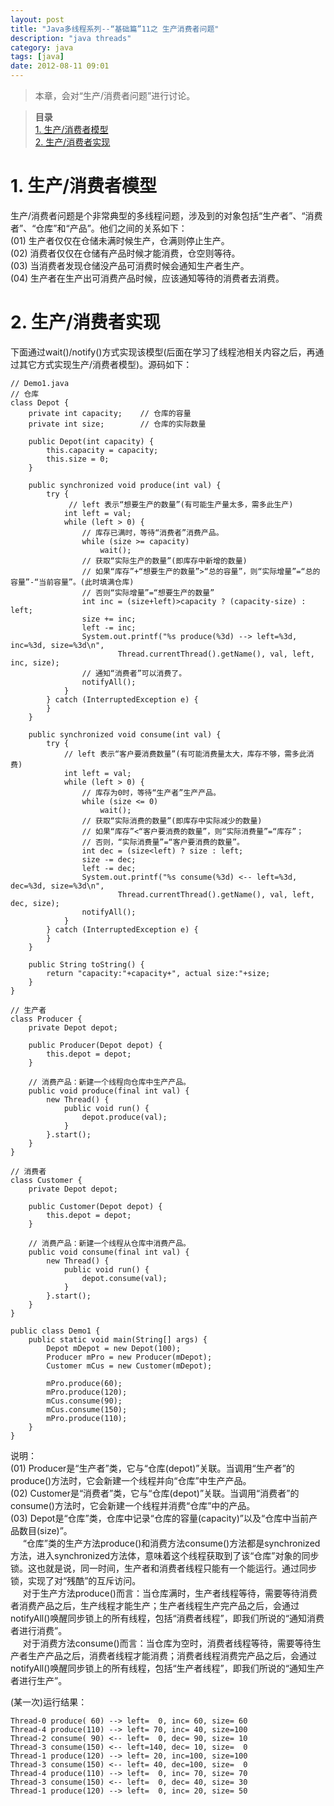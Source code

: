 ```yaml
---
layout: post
title: "Java多线程系列--“基础篇”11之 生产消费者问题"
description: "java threads"
category: java
tags: [java]
date: 2012-08-11 09:01
---
```


 
> 本章，会对“生产/消费者问题”进行讨论。

> **目录**  
[1. 生产/消费者模型](#anchor1)  
[2. 生产/消费者实现](#anchor2)  

 
<a name="anchor1"></a>
# 1. 生产/消费者模型

生产/消费者问题是个非常典型的多线程问题，涉及到的对象包括“生产者”、“消费者”、“仓库”和“产品”。他们之间的关系如下：  
(01) 生产者仅仅在仓储未满时候生产，仓满则停止生产。  
(02) 消费者仅仅在仓储有产品时候才能消费，仓空则等待。  
(03) 当消费者发现仓储没产品可消费时候会通知生产者生产。  
(04) 生产者在生产出可消费产品时候，应该通知等待的消费者去消费。

 
<a name="anchor2"></a>
# 2. 生产/消费者实现

下面通过wait()/notify()方式实现该模型(后面在学习了线程池相关内容之后，再通过其它方式实现生产/消费者模型)。源码如下：

    // Demo1.java
    // 仓库
    class Depot {
        private int capacity;    // 仓库的容量
        private int size;        // 仓库的实际数量

        public Depot(int capacity) {
            this.capacity = capacity;
            this.size = 0;
        }

        public synchronized void produce(int val) {
            try {
                 // left 表示“想要生产的数量”(有可能生产量太多，需多此生产)
                int left = val;
                while (left > 0) {
                    // 库存已满时，等待“消费者”消费产品。
                    while (size >= capacity)
                        wait();
                    // 获取“实际生产的数量”(即库存中新增的数量)
                    // 如果“库存”+“想要生产的数量”>“总的容量”，则“实际增量”=“总的容量”-“当前容量”。(此时填满仓库)
                    // 否则“实际增量”=“想要生产的数量”
                    int inc = (size+left)>capacity ? (capacity-size) : left;
                    size += inc;
                    left -= inc;
                    System.out.printf("%s produce(%3d) --> left=%3d, inc=%3d, size=%3d\n", 
                            Thread.currentThread().getName(), val, left, inc, size);
                    // 通知“消费者”可以消费了。
                    notifyAll();
                }
            } catch (InterruptedException e) {
            }
        } 

        public synchronized void consume(int val) {
            try {
                // left 表示“客户要消费数量”(有可能消费量太大，库存不够，需多此消费)
                int left = val;
                while (left > 0) {
                    // 库存为0时，等待“生产者”生产产品。
                    while (size <= 0)
                        wait();
                    // 获取“实际消费的数量”(即库存中实际减少的数量)
                    // 如果“库存”<“客户要消费的数量”，则“实际消费量”=“库存”；
                    // 否则，“实际消费量”=“客户要消费的数量”。
                    int dec = (size<left) ? size : left;
                    size -= dec;
                    left -= dec;
                    System.out.printf("%s consume(%3d) <-- left=%3d, dec=%3d, size=%3d\n", 
                            Thread.currentThread().getName(), val, left, dec, size);
                    notifyAll();
                }
            } catch (InterruptedException e) {
            }
        }

        public String toString() {
            return "capacity:"+capacity+", actual size:"+size;
        }
    } 

    // 生产者
    class Producer {
        private Depot depot;
        
        public Producer(Depot depot) {
            this.depot = depot;
        }

        // 消费产品：新建一个线程向仓库中生产产品。
        public void produce(final int val) {
            new Thread() {
                public void run() {
                    depot.produce(val);
                }
            }.start();
        }
    }

    // 消费者
    class Customer {
        private Depot depot;
        
        public Customer(Depot depot) {
            this.depot = depot;
        }

        // 消费产品：新建一个线程从仓库中消费产品。
        public void consume(final int val) {
            new Thread() {
                public void run() {
                    depot.consume(val);
                }
            }.start();
        }
    }

    public class Demo1 {  
        public static void main(String[] args) {  
            Depot mDepot = new Depot(100);
            Producer mPro = new Producer(mDepot);
            Customer mCus = new Customer(mDepot);

            mPro.produce(60);
            mPro.produce(120);
            mCus.consume(90);
            mCus.consume(150);
            mPro.produce(110);
        }
    }

说明：  
(01) Producer是“生产者”类，它与“仓库(depot)”关联。当调用“生产者”的produce()方法时，它会新建一个线程并向“仓库”中生产产品。  
(02) Customer是“消费者”类，它与“仓库(depot)”关联。当调用“消费者”的consume()方法时，它会新建一个线程并消费“仓库”中的产品。  
(03) Depot是“仓库”类，仓库中记录“仓库的容量(capacity)”以及“仓库中当前产品数目(size)”。  
&nbsp;&nbsp;&nbsp;&nbsp; “仓库”类的生产方法produce()和消费方法consume()方法都是synchronized方法，进入synchronized方法体，意味着这个线程获取到了该“仓库”对象的同步锁。这也就是说，同一时间，生产者和消费者线程只能有一个能运行。通过同步锁，实现了对“残酷”的互斥访问。  
&nbsp;&nbsp;&nbsp;&nbsp; 对于生产方法produce()而言：当仓库满时，生产者线程等待，需要等待消费者消费产品之后，生产线程才能生产；生产者线程生产完产品之后，会通过notifyAll()唤醒同步锁上的所有线程，包括“消费者线程”，即我们所说的“通知消费者进行消费”。  
&nbsp;&nbsp;&nbsp;&nbsp; 对于消费方法consume()而言：当仓库为空时，消费者线程等待，需要等待生产者生产产品之后，消费者线程才能消费；消费者线程消费完产品之后，会通过notifyAll()唤醒同步锁上的所有线程，包括“生产者线程”，即我们所说的“通知生产者进行生产”。

(某一次)运行结果：

    Thread-0 produce( 60) --> left=  0, inc= 60, size= 60
    Thread-4 produce(110) --> left= 70, inc= 40, size=100
    Thread-2 consume( 90) <-- left=  0, dec= 90, size= 10
    Thread-3 consume(150) <-- left=140, dec= 10, size=  0
    Thread-1 produce(120) --> left= 20, inc=100, size=100
    Thread-3 consume(150) <-- left= 40, dec=100, size=  0
    Thread-4 produce(110) --> left=  0, inc= 70, size= 70
    Thread-3 consume(150) <-- left=  0, dec= 40, size= 30
    Thread-1 produce(120) --> left=  0, inc= 20, size= 50


